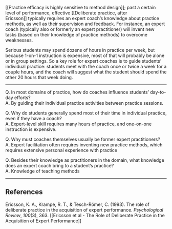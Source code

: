[[Practice efficacy is highly sensitive to method design]]; past a certain level of performance, effective [[Deliberate practice, after Ericsson]] typically requires an expert coach’s knowledge about practice methods, as well as their supervision and feedback. For instance, an expert coach (typically also or formerly an expert practitioner) will invent new tasks (based on their knowledge of practice methods) to overcome weaknesses.

Serious students may spend dozens of hours in practice per week, but because 1-on-1 instruction is expensive, most of that will probably be alone or in group settings. So a key role for expert coaches is to guide students’ individual practice: students meet with the coach once or twice a week for a couple hours, and the coach will suggest what the student should spend the other 20 hours that week doing.

---

Q. In most domains of practice, how do coaches influence students’ day-to-day efforts?  
A. By guiding their individual practice activities between practice sessions.

Q. Why do students generally spend most of their time in individual practice, even if they have a coach?  
A. Expert-level skill requires many hours of practice, and one-on-one instruction is expensive.

Q. Why must coaches themselves usually be former expert practitioners?  
A. Expert facilitation often requires inventing new practice methods, which requires extensive personal experience with practice

Q. Besides their knowledge as practitioners in the domain, what knowledge does an expert coach bring to a student’s practice?  
A. Knowledge of teaching methods

---

## References

Ericsson, K. A., Krampe, R. T., & Tesch-Römer, C. (1993). The role of deliberate practice in the acquisition of expert performance. _Psychological Review_, _100_(3), 363. [[Ericsson et al - The Role of Deliberate Practice in the Acquisition of Expert Performance]]